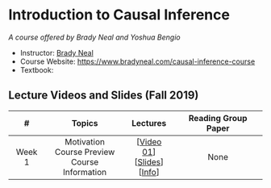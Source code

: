 # Introduction to Causal Inference
*A course offered by Brady Neal and Yoshua Bengio*

- Instructor: [Brady Neal](https://www.bradyneal.com/aboutme)
- Course Website: https://www.bradyneal.com/causal-inference-course
- Textbook:

## Lecture Videos and Slides (Fall 2019)

|#|Topics|Lectures|Reading Group Paper|
|:---:|:---:|:---:|:---:|
|Week 1|Motivation<br>Course Preview<br>Course Information|[[Video 01](https://www.youtube.com/watch?v=CfzO4IEMVUk)]<br>[[Slides](https://www.bradyneal.com/slides/1%20-%20A%20Brief%20Introduction%20to%20Causal%20Inference.pdf)]<br>[[Info](https://www.youtube.com/watch?v=xj-tzrm5Src&list=PLoazKTcS0Rzb6bb9L508cyJ1z-U9iWkA0&index=6)]|None|

